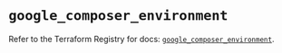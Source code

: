 # `google_composer_environment`

Refer to the Terraform Registry for docs: [`google_composer_environment`](https://registry.terraform.io/providers/hashicorp/google/6.30.0/docs/resources/composer_environment).
